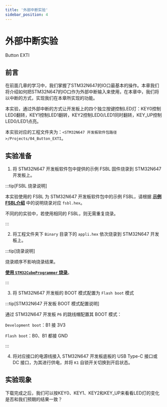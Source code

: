 ```yaml
---
title: '外部中断实验'
sidebar_position: 4
---
```


# 外部中断实验

Button EXTI

## 前言

在前面几章的学习中，我们掌握了STM32N647的IO口最基本的操作。本章我们将介绍如何把STM32N647的IO口作为外部中断输入来使用，在本章中，我们将以中断的方式，实现我们在本章所实现的功能。

本实验，通过外部中断的方式让开发板上的四个独立按键控制LED灯：KEY0控制LED0翻转，KEY1控制LED1翻转，KEY2控制LED0/LED1同时翻转，KEY_UP控制LED0/LED1点亮。

本实验对应的工程文件夹为：`<STM32N647 开发板软件包路径>/Projects/04_Button_EXTI`。

## 实验准备

1. 将 STM32N647 开发板软件包中提供的示例 FSBL 固件烧录到 STM32N647 开发板上。

:::tip[FSBL 烧录说明]

本实验使用的 FSBL 为 STM32N647 开发板软件包中的示例 FSBL，请根据 [**示例 FSBL介绍**](../start-guide/software-package/software-package.md#fsbl) 中的说明烧录对应 `fsbl.hex`。

不同的的实验中，若使用相同的 FSBL，则无需重复烧录。

:::

2. 将工程文件夹下 `Binary` 目录下的 `appli.hex` 依次烧录到 STM32N647 开发板上。

:::tip[烧录说明]

烧录顺序不影响烧录结果。

[**使用 `STM32CubeProgrammer` 烧录**](../start-guide/start-development/step-by-step.md#step-3-使用-stm32cubeprogrammer-烧录)。

:::

3. 将 STM32N647 开发板的 BOOT 模式配置为 `Flash boot` 模式

:::tip[STM32N647 开发板 BOOT 模式配置说明]

通过 STM32N647 开发板 `P6` 的跳线帽配置其 BOOT 模式：

`Development boot`：B1 接 3V3

`Flash boot`：B0、B1 都接 GND

:::

4. 将对应接口的电源线接入 STM32N647 开发板底板的 USB Type-C 接口或 DC 接口，为其进行供电，并将 `K1` 自锁开关切换到开启状态。

## 实验现象

下载完成之后，我们可以按KEY0、KEY1、KEY2和KEY_UP来看看LED灯的变化是否和我们预期的结果一致？